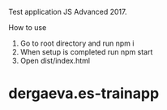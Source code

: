 Test application JS Advanced 2017.

How to use

1. Go to root directory and run npm i
2. When setup is completed run npm start
3. Open dist/index.html

# dergaeva.es-trainapp
